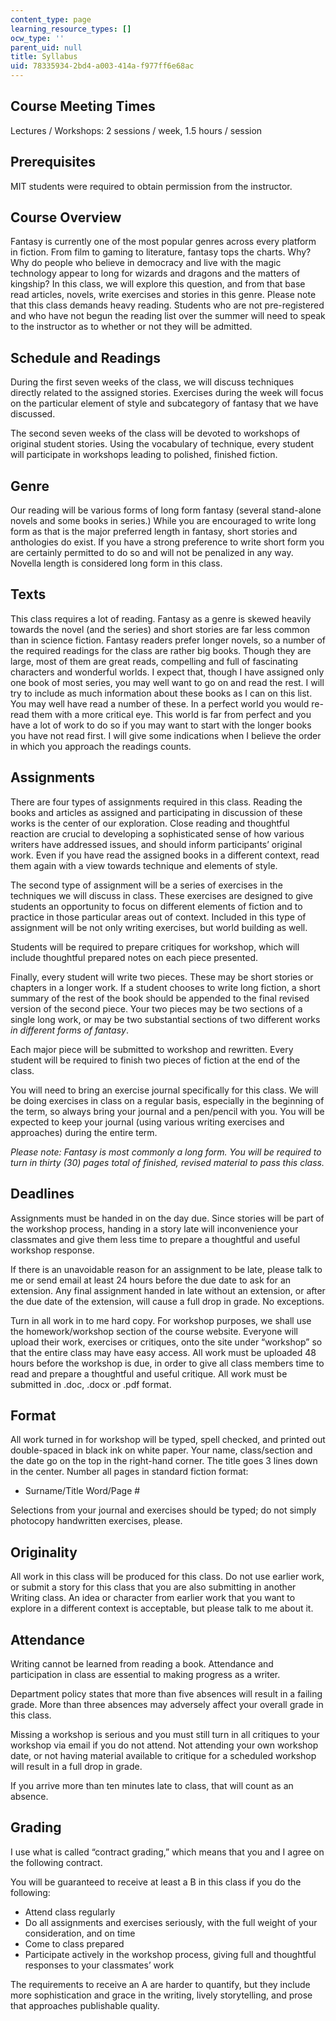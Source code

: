 ```yaml
---
content_type: page
learning_resource_types: []
ocw_type: ''
parent_uid: null
title: Syllabus
uid: 78335934-2bd4-a003-414a-f977ff6e68ac
---
```


Course Meeting Times
--------------------

Lectures / Workshops: 2 sessions / week, 1.5 hours / session

Prerequisites
-------------

MIT students were required to obtain permission from the instructor.

Course Overview
---------------

Fantasy is currently one of the most popular genres across every platform in fiction. From film to gaming to literature, fantasy tops the charts. Why? Why do people who believe in democracy and live with the magic technology appear to long for wizards and dragons and the matters of kingship? In this class, we will explore this question, and from that base read articles, novels, write exercises and stories in this genre. Please note that this class demands heavy reading. Students who are not pre-registered and who have not begun the reading list over the summer will need to speak to the instructor as to whether or not they will be admitted.

Schedule and Readings
---------------------

During the first seven weeks of the class, we will discuss techniques directly related to the assigned stories. Exercises during the week will focus on the particular element of style and subcategory of fantasy that we have discussed.

The second seven weeks of the class will be devoted to workshops of original student stories. Using the vocabulary of technique, every student will participate in workshops leading to polished, finished fiction.

Genre
-----

Our reading will be various forms of long form fantasy (several stand-alone novels and some books in series.) While you are encouraged to write long form as that is the major preferred length in fantasy, short stories and anthologies do exist. If you have a strong preference to write short form you are certainly permitted to do so and will not be penalized in any way. Novella length is considered long form in this class.

Texts
-----

This class requires a lot of reading. Fantasy as a genre is skewed heavily towards the novel (and the series) and short stories are far less common than in science fiction. Fantasy readers prefer longer novels, so a number of the required readings for the class are rather big books. Though they are large, most of them are great reads, compelling and full of fascinating characters and wonderful worlds. I expect that, though I have assigned only one book of most series, you may well want to go on and read the rest. I will try to include as much information about these books as I can on this list. You may well have read a number of these. In a perfect world you would re-read them with a more critical eye. This world is far from perfect and you have a lot of work to do so if you may want to start with the longer books you have not read first. I will give some indications when I believe the order in which you approach the readings counts.

Assignments
-----------

There are four types of assignments required in this class. Reading the books and articles as assigned and participating in discussion of these works is the center of our exploration. Close reading and thoughtful reaction are crucial to developing a sophisticated sense of how various writers have addressed issues, and should inform participants’ original work. Even if you have read the assigned books in a different context, read them again with a view towards technique and elements of style.

The second type of assignment will be a series of exercises in the techniques we will discuss in class. These exercises are designed to give students an opportunity to focus on different elements of fiction and to practice in those particular areas out of context. Included in this type of assignment will be not only writing exercises, but world building as well.

Students will be required to prepare critiques for workshop, which will include thoughtful prepared notes on each piece presented.

Finally, every student will write two pieces. These may be short stories or chapters in a longer work. If a student chooses to write long fiction, a short summary of the rest of the book should be appended to the final revised version of the second piece. Your two pieces may be two sections of a single long work, or may be two substantial sections of two different works _in different forms of fantasy_.

Each major piece will be submitted to workshop and rewritten. Every student will be required to finish two pieces of fiction at the end of the class.

You will need to bring an exercise journal specifically for this class. We will be doing exercises in class on a regular basis, especially in the beginning of the term, so always bring your journal and a pen/pencil with you. You will be expected to keep your journal (using various writing exercises and approaches) during the entire term.

_Please note: Fantasy is most commonly a long form. You will be required to turn in thirty (30) pages total of finished, revised material to pass this class._

Deadlines
---------

Assignments must be handed in on the day due. Since stories will be part of the workshop process, handing in a story late will inconvenience your classmates and give them less time to prepare a thoughtful and useful workshop response.

If there is an unavoidable reason for an assignment to be late, please talk to me or send email at least 24 hours before the due date to ask for an extension. Any final assignment handed in late without an extension, or after the due date of the extension, will cause a full drop in grade. No exceptions.

Turn in all work in to me hard copy. For workshop purposes, we shall use the homework/workshop section of the course website. Everyone will upload their work, exercises or critiques, onto the site under “workshop” so that the entire class may have easy access. All work must be uploaded 48 hours before the workshop is due, in order to give all class members time to read and prepare a thoughtful and useful critique. All work must be submitted in .doc, .docx or .pdf format.

Format
------

All work turned in for workshop will be typed, spell checked, and printed out double-spaced in black ink on white paper. Your name, class/section and the date go on the top in the right-hand corner. The title goes 3 lines down in the center. Number all pages in standard fiction format:

*   Surname/Title Word/Page #

Selections from your journal and exercises should be typed; do not simply photocopy handwritten exercises, please.

Originality
-----------

All work in this class will be produced for this class. Do not use earlier work, or submit a story for this class that you are also submitting in another Writing class. An idea or character from earlier work that you want to explore in a different context is acceptable, but please talk to me about it.

Attendance
----------

Writing cannot be learned from reading a book. Attendance and participation in class are essential to making progress as a writer.

Department policy states that more than five absences will result in a failing grade. More than three absences may adversely affect your overall grade in this class.

Missing a workshop is serious and you must still turn in all critiques to your workshop via email if you do not attend. Not attending your own workshop date, or not having material available to critique for a scheduled workshop will result in a full drop in grade.

If you arrive more than ten minutes late to class, that will count as an absence.

Grading
-------

I use what is called “contract grading,” which means that you and I agree on the following contract.

You will be guaranteed to receive at least a B in this class if you do the following:

*   Attend class regularly
*   Do all assignments and exercises seriously, with the full weight of your consideration, and on time
*   Come to class prepared
*   Participate actively in the workshop process, giving full and thoughtful responses to your classmates’ work

The requirements to receive an A are harder to quantify, but they include more sophistication and grace in the writing, lively storytelling, and prose that approaches publishable quality.